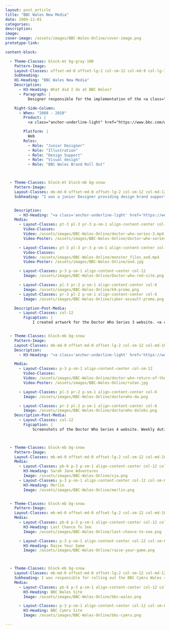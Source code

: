 ```yaml
---
layout: post_article
title: "BBC Wales New Media"
date: 2009-11-01
categories:
description:
image:
cover-image: /assets/images/BBC-Wales-Online/cover-image.png
prototype-link:

content-block:

  - Theme-Classes: block-mt bg-gray-100
    Pattern-Image:
    Layout-Classes: offset-md-0 offset-lg-2 col-sm-12 col-md-9 col-lg-7 col-xl-6 mb-md-5
    Subheading:
    H1-Heading: "BBC Wales New Media"
    Description:
      - H3-Heading: What did I do at BBC Wales?
      - Paragraph: |
          Designer responsible for the implementation of the <a class="anchor-underline-light" href="https://www.bbc.com/wales">BBC Cymru Wales</a> Re-branding across all BBC online services, ongoing design support for BBC local rolling services and big network projects including: <a class="anchor-underline-light" href="https://www.bbc.co.uk/merlin">Merlin</a>, <a class="anchor-underline-light" href="https://www.bbc.co.uk/doctorwho">Doctor Who</a>, <a class="anchor-underline-light" href="https://www.bbc.co.uk/sja">Sarah Jane Adventures</a>, <a class="anchor-underline-light" href="https://www.bbc.co.uk/programmes/b00vxzcj">Last Chance to See</a>, <a class="anchor-underline-light" href="https://www.bbc.co.uk/programmes/b006rh64">Weatherman Walking</a>, <a class="anchor-underline-light" href="http://www.bbc.co.uk/bbctrust/who_we_are/audience_councils/wales/">Audience Council Wales</a>, <a class="anchor-underline-light" href="http://www.bbc.co.uk/cymrufyw/eisteddfod">National Eisteddfod</a>, <a class="anchor-underline-light" href="http://www.bbc.co.uk/wales/raiseyourgame/">Raise Your Game</a> and other BBC Wales bi-lingual cultural services.

    Right-Side-Column:
      - When: "2008 - 2010"
        Product: |
          <a class="anchor-underline-light" href="https://www.bbc.com/wales">BBC Wales New Media</a>

        Platform: |
          Web
        Roles:
          - Role: "Junior Designer"
          - Role: "Illustration"
          - Role: "Design Support"
          - Role: "Visual design"
          - Role: "BBC Wales Brand Roll Out"



  - Theme-Classes: block-mt block-mb bg-snow
    Pattern-Image:
    Layout-Classes: mb-md-0 offset-md-0 offset-lg-2 col-sm-12 col-md-12 col-lg-6
    Subheading: "I was a junior Designer providing design brand support for television shows such as: Doctor Who, Sarah Jane Adventures, Merlin and Last Chance To See. Duties included designing visual and motion rich promos, update site's furniture with new characters and create series supporting artwork."


    Description:
      - H3-Heading: "<a class='anchor-underline-light' href='https://web.archive.org/web/20090102060800/bbc.co.uk/doctorwho'>Doctor Who Series 3 website</a>"
    Media:
      - Layout-Classes: pt-3 pl-3 pr-3 p-sm-1 align-content-center col-sm-12
        Video-Classes:
        Video: /assets/images/BBC-Wales-Online/doctor-who-series-3.mp4
        Video-Poster: /assets/images/BBC-Wales-Online/doctor-who-series-guide.png

      - Layout-Classes: pt-3 pl-3 pr-3 p-sm-1 align-content-center col-sm-12
        Video-Classes:
        Video: /assets/images/BBC-Wales-Online/monster_files_ood.mp4
        Video-Poster: /assets/images/BBC-Wales-Online/ood.jpg

      - Layout-Classes: p-3 p-sm-1 align-content-center col-12
        Image: /assets/images/BBC-Wales-Online/Doctor-who-red-site.png

      - Layout-Classes: pl-3 pr-2 p-sm-1 align-content-center col-6
        Image: /assets/images/BBC-Wales-Online/k9-promo.png
      - Layout-Classes: pr-3 pl-2 p-sm-1 align-content-center col-6
        Image: /assets/images/BBC-Wales-Online/cyber-assault-promo.png

    Description-Post-Media:
      - Layout-Classes: col-12
        Figcaption: |
            I created artwork for the Doctor Who Series 3 website. <a class="anchor-underline-light" href="https://web.archive.org/web/20090102060800/bbc.co.uk/doctorwho">🔗 Wayback Machine Link</a>.


  - Theme-Classes: block-mb bg-snow
    Pattern-Image:
    Layout-Classes: mb-md-0 offset-md-0 offset-lg-2 col-sm-12 col-md-10
    Description:
      - H3-Heading: "<a class='anchor-underline-light' href='https://web.archive.org/web/20110304172952/bbc.co.uk/doctorwho/dw'>Doctor Who Series 4 website</a>"

    Media:
      - Layout-Classes: p-3 p-sm-1 align-content-center col-sm-12
        Video-Classes:
        Video: /assets/images/BBC-Wales-Online/doctor-who-return-of-the-rutans.mp4
        Video-Poster: /assets/images/BBC-Wales-Online/rutan.jpg

      - Layout-Classes: pl-3 pr-2 p-sm-1 align-content-center col-6
        Image: /assets/images/BBC-Wales-Online/doctorwho-dw.png

      - Layout-Classes: pr-3 pl-2 p-sm-1 align-content-center col-6
        Image: /assets/images/BBC-Wales-Online/doctorwho-daleks.png
    Description-Post-Media:
      - Layout-Classes: col-12
        Figcaption: |
            Screenshots of the Doctor Who Series 4 website. Weekly duties included updating the website's furniture with new characters and design visual and motion rich promos to promote new episodes.  <a class="anchor-underline-light" href="https://web.archive.org/web/20110304172952/bbc.co.uk/doctorwho/dw">🔗 Wayback Machine Link</a>.



  - Theme-Classes: block-mb bg-snow
    Pattern-Image:
    Layout-Classes: mb-md-0 offset-md-0 offset-lg-2 col-sm-12 col-md-10
    Media:
      - Layout-Classes: pb-6 p-3 p-sm-1 align-content-center col-12 col-sm-6
        H3-Heading: Sarah Jane Adventures
        Image: /assets/images/BBC-Wales-Online/sja.png
      - Layout-Classes: p-3 p-sm-1 align-content-center col-12 col-sm-6
        H3-Heading: Merlin
        Image: /assets/images/BBC-Wales-Online/merlin.png


  - Theme-Classes: block-mb bg-snow
    Pattern-Image:
    Layout-Classes: mb-md-0 offset-md-0 offset-lg-2 col-sm-12 col-md-10
    Media:
      - Layout-Classes: pb-6 p-3 p-sm-1 align-content-center col-12 col-sm-6
        H3-Heading: Last Chance To See
        Image: /assets/images/BBC-Wales-Online/last-chance-to-see.png

      - Layout-Classes: p-3 p-sm-1 align-content-center col-12 col-sm-6
        H3-Heading: Raise Your Game
        Image: /assets/images/BBC-Wales-Online/raise-your-game.png



  - Theme-Classes: block-mb bg-snow
    Layout-Classes: mb-md-0 offset-md-0 offset-lg-2 col-sm-12 col-md-12 col-lg-6
    Subheading: I was responsible for rolling out the BBC Cymru Wales re-branding across online services such as BBC Cymru, BBC Wales, BBC Radio Wales, BBC Radio Cymru and update the branding across all of the BBC online services.
    Media:
      - Layout-Classes: pb-6 p-3 p-sm-1 align-content-center col-12 col-sm-6
        H3-Heading: BBC Wales Site
        Image: /assets/images/BBC-Wales-Online/bbc-wales.png

      - Layout-Classes: p-3 p-sm-1 align-content-center col-12 col-sm-6
        H3-Heading: BBC Cymru Site
        Image: /assets/images/BBC-Wales-Online/bbc-cymru.png

---
```


